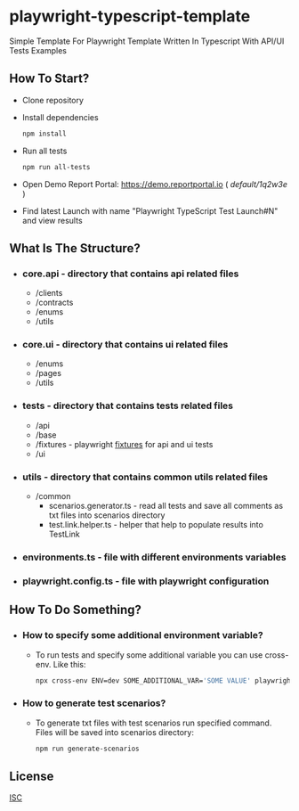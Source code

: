 # playwright-typescript-template
Simple Template For Playwright Template Written In Typescript With API/UI Tests Examples

## How To Start?
- Clone repository
- Install dependencies

    ```bash
    npm install
    ```
- Run all tests

    ```bash
    npm run all-tests
    ```

- Open Demo Report Portal: https://demo.reportportal.io ( <i>default/1q2w3e</i> )
- Find latest Launch with name "Playwright TypeScript Test Launch#N" and view results

## What Is The Structure?
- ### core.api - directory that contains api related files
    * /clients
    * /contracts
    * /enums
    * /utils

- ### core.ui - directory that contains ui related files
    * /enums
    * /pages
    * /utils

- ### tests - directory that contains tests related files

    * /api
    * /base
    * /fixtures - playwright [fixtures](https://playwright.dev/docs/test-fixtures) for api and ui tests
    * /ui

- ### utils - directory that contains common utils related files

    * /common
        * scenarios.generator.ts - read all tests and save all comments as txt files into scenarios directory
        * test.link.helper.ts - helper that help to populate results into TestLink

- ### environments.ts - file with different environments variables

- ### playwright.config.ts - file with playwright configuration

## How To Do Something?

- ### How to specify some additional environment variable?
    - To run tests and specify some additional variable you can use cross-env. Like this:
        ```bash
        npx cross-env ENV=dev SOME_ADDITIONAL_VAR='SOME VALUE' playwright test
        ```
- ### How to generate test scenarios?
    - To generate txt files with test scenarios run specified command. Files will be saved into scenarios directory:
        ```bash
        npm run generate-scenarios
        ```

## License

[ISC](https://choosealicense.com/licenses/isc/)